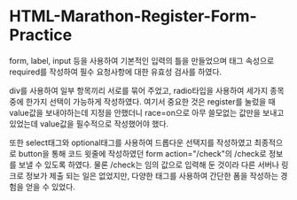 # HTML-Marathon-Register-Form-Practice

form, label, input 등을 사용하여 기본적인 입력의 틀을 만들었으며
태그 속성으로 required를 작성하여 필수 요청사항에 대한 유효성 검사를 하였다.

div를 사용하여 일부 항목끼리 서로를 묶어 주었고, radio타입을 사용하여 세가지 종목 중에 한가지
선택이 가능하게 작성하였다.
여기서 중요한 것은 register를 눌렀을 때 value값을 보내야하는데 지정을 안했더니 race=on으로 아무 쓸모없는 값만을
보내고 있었는데 value값을 필수적으로 작성했어야 했다.

또한 select태그와 optional태그를 사용하여 드롭다운 선택지를 작성하였고
최종적으로 button을 통해 코드 윗줄에 작성하였던  form action="/check"의 /check로 정보를 보낼 수 있도록 하였다.
물론 /check는 임의 값으로 입력해 둔 것이라 다른 서버나 링크로 정보가 제출 되는 일은 없었지만,
다양한 태그를 사용하여 간단한 폼을 작성하는 경험을 얻을 수 있었다.
